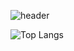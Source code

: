 ![header](https://capsule-render.vercel.app/api?type=rounded&color=auto&height=150&section=header&text=Harchive&fontSize=50&animation=scaleIn)
<!--![*'s githubstats](https://github-readme-stats.vercel.app/api?username=Harchive&show_icons=true&theme=radical)
![Top Langs](https://github-readme-stats.vercel.app/api/top-langs/?username=Harchive&theme=radical)-->
![Top Langs](https://github-readme-stats.vercel.app/api/top-langs/?username=Harchive&layout=compact&theme=radical)

<!--![C](https://img.shields.io/badge/-C-123456?style=flat-square&logo=C&logoColor=black)
![자바](https://img.shields.io/badge/-자바-007396?style=flat&logo=Java&logoColor=ffffff)
![Spring](https://img.shields.io/badge/-Spring-6DB33F?style=for-the-badge&logo=Spring&logoColor=white)
![TypeScript](https://img.shields.io/badge/-TypeScript-3178C6?style=flat-square&logo=TypeScript&logoColor=white)
![Serverless](https://img.shields.io/badge/-Serverless-FD5750?style=flat-square&logo=Serverless&logoColor=magenta)
![MariaDB](https://img.shields.io/badge/-MariaDB-1F305F?style=flat-square&logo=mariadb&logoColor=white)-->

<!--
**Harchive/Harchive** is a ✨ _special_ ✨ repository because its `README.md` (this file) appears on your GitHub profile.

Here are some ideas to get you started:

- 🔭 I’m currently working on ...
- 🌱 I’m currently learning ...
- 👯 I’m looking to collaborate on ...
- 🤔 I’m looking for help with ...
- 💬 Ask me about ...
- 📫 How to reach me: ...
- 😄 Pronouns: ...
- ⚡ Fun fact: ...
-->
